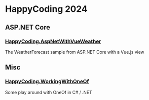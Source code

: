 # HappyCoding 2024
## ASP.NET Core
### [HappyCoding.AspNetWithVueWeather](HappyCoding.AspNetWithVueWeather)
The WeatherForecast sample from ASP.NET Core with a Vue.js view
## Misc
### [HappyCoding.WorkingWithOneOf](HappyCoding.WorkingWithOneOf)
Some play around with OneOf in C# / .NET
